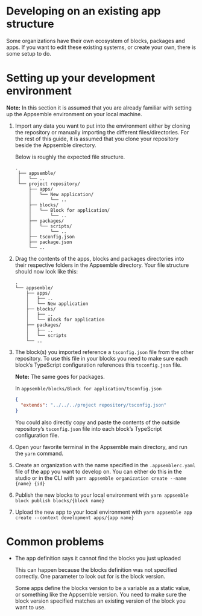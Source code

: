 
# Developing on an existing app structure

Some organizations have their own ecosystem of blocks, packages and apps. If you want to edit these
existing systems, or create your own, there is some setup to do.

# Setting up your development environment

**Note:** In this section it is assumed that you are already familiar with setting up the Appsemble
environment on your local machine.

1. Import any data you want to put into the environment either by cloning the repository or manually
   importing the different files/directories. For the rest of this guide, it is assumed that you
   clone your repository beside the Appsemble directory.

   Below is roughly the expected file structure.

   ```
   .
    ├── appsemble/
    │   └── ..
    └── project repository/
        ├── apps/
        │   └── New application/
        │       └── ..
        ├── blocks/
        │   └── Block for application/
        │       └── ..
        ├── packages/
        │   └── scripts/
        │       └── ..
        ├── tsconfig.json
        ├── package.json
        └── ..

   ```

2. Drag the contents of the apps, blocks and packages directories into their respective folders in
   the Appsemble directory. Your file structure should now look like this:

   ```
   .
   └── appsemble/
       ├── apps/
       │   ├── ..
       │   └── New application
       ├── blocks/
       │   ├── ..
       │   └── Block for application
       ├── packages/
       │   ├── ..
       │   └── scripts
       └── ..
   ```

3. The block(s) you imported reference a `tsconfig.json` file from the other repository. To use this
   file in your blocks you need to make sure each block’s TypeScript configuration references this
   `tsconfig.json` file.

   **Note:** The same goes for packages.

   In `appsemble/blocks/Block for application/tsconfig.json`

   ```json
   {
     "extends": "../../../project repository/tsconfig.json"
   }
   ```

   You could also directly copy and paste the contents of the outside repository’s `tsconfig.json`
   file into each block’s TypeScript configuration file.

4. Open your favorite terminal in the Appsemble main directory, and run the `yarn` command.

5. Create an organization with the name specified in the `.appsemblerc.yaml` file of the app you
   want to develop on. You can either do this in the studio or in the CLI with
   `yarn appsemble organization create --name {name} {id}`

6. Publish the new blocks to your local environment with
   `yarn appsemble block publish blocks/{block name}`

7. Upload the new app to your local environment with
   `yarn appsemble app create --context development apps/{app name}`

# Common problems

- The app definition says it cannot find the blocks you just uploaded

  This can happen because the blocks definition was not specified correctly. One parameter to look
  out for is the block version.

  Some apps define the blocks version to be a variable as a static value, or something like the
  Appsemble version. You need to make sure the block version specified matches an existing version
  of the block you want to use.